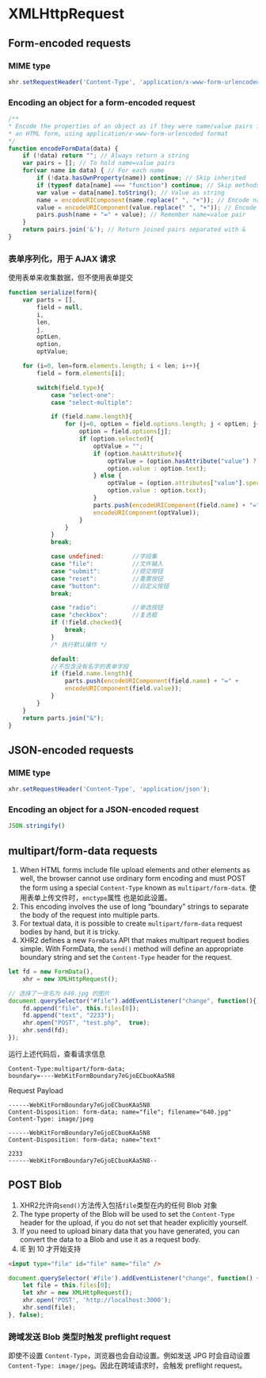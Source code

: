 # XMLHttpRequest


## Form-encoded requests
### MIME type
```js
xhr.setRequestHeader('Content-Type', 'application/x-www-form-urlencoded');
```

### Encoding an object for a form-encoded request
```js
/**
* Encode the properties of an object as if they were name/value pairs from
* an HTML form, using application/x-www-form-urlencoded format
*/
function encodeFormData(data) {
    if (!data) return ""; // Always return a string
    var pairs = []; // To hold name=value pairs
    for(var name in data) { // For each name
        if (!data.hasOwnProperty(name)) continue; // Skip inherited
        if (typeof data[name] === "function") continue; // Skip methods
        var value = data[name].toString(); // Value as string
        name = encodeURIComponent(name.replace(" ", "+")); // Encode name
        value = encodeURIComponent(value.replace(" ", "+")); // Encode value
        pairs.push(name + "=" + value); // Remember name=value pair
    }
    return pairs.join('&'); // Return joined pairs separated with &
}
```

### 表单序列化，用于 AJAX 请求
使用表单来收集数据，但不使用表单提交
```js
function serialize(form){
    var parts = [],
        field = null,
        i,
        len,
        j,
        optLen,
        option,
        optValue;

    for (i=0, len=form.elements.length; i < len; i++){
        field = form.elements[i];

        switch(field.type){
            case "select-one":
            case "select-multiple":

            if (field.name.length){
                for (j=0, optLen = field.options.length; j < optLen; j++){
                    option = field.options[j];
                    if (option.selected){
                        optValue = "";
                        if (option.hasAttribute){
                            optValue = (option.hasAttribute("value") ?
                            option.value : option.text);
                        } else {
                            optValue = (option.attributes["value"].specified ?
                            option.value : option.text);
                        }
                        parts.push(encodeURIComponent(field.name) + "=" +
                        encodeURIComponent(optValue));
                    }
                }
            }
            break;

            case undefined:        //字段集
            case "file":           //文件输入
            case "submit":         //提交按钮
            case "reset":          //重置按钮
            case "button":         //自定义按钮
            break;

            case "radio":          //单选按钮
            case "checkbox":       //复选框
            if (!field.checked){
                break;
            }
            /* 执行默认操作 */

            default:
            //不包含没有名字的表单字段
            if (field.name.length){
                parts.push(encodeURIComponent(field.name) + "=" +
                encodeURIComponent(field.value));
            }
        }
    }
    return parts.join("&");
}
```


## JSON-encoded requests
### MIME type
```js
xhr.setRequestHeader('Content-Type', 'application/json');
```

### Encoding an object for a JSON-encoded request
```js
JSON.stringify()
```


## multipart/form-data requests
1. When HTML forms include file upload elements and other elements as well, the
browser cannot use ordinary form encoding and must POST the form using a special
 `Content-Type` known as `multipart/form-data`. 使用表单上传文件时，`enctype`属性
也是如此设置。
2. This encoding involves the use of long “boundary” strings to separate the
body of the request into multiple parts.
3. For textual data, it is possible to create `multipart/form-data` request
bodies by hand, but it is tricky.
4. XHR2 defines a new `FormData` API that makes multipart request bodies simple.
 With FormData, the `send()` method will define an appropriate boundary string
and set the `Content-Type` header for the request.

```js
let fd = new FormData(),
    xhr = new XMLHttpRequest();

// 选择了一张名为 640.jpg 的图片
document.querySelector("#file").addEventListener("change", function(){
	fd.append("file", this.files[0]);
	fd.append("text", "2233");
	xhr.open("POST", "test.php",  true);
	xhr.send(fd);
});
```

运行上述代码后，查看请求信息
```
Content-Type:multipart/form-data;  
boundary=----WebKitFormBoundary7eGjoECbuoKAa5N8
```

Request Payload
```
------WebKitFormBoundary7eGjoECbuoKAa5N8
Content-Disposition: form-data; name="file"; filename="640.jpg"
Content-Type: image/jpeg

------WebKitFormBoundary7eGjoECbuoKAa5N8
Content-Disposition: form-data; name="text"

2233
------WebKitFormBoundary7eGjoECbuoKAa5N8--
```


## POST Blob
1. XHR2允许向`send()`方法传入包括`file`类型在内的任何 Blob 对象
2. The type property of the Blob will be used to set the `Content-Type` header
for the upload, if you do not set that header explicitly yourself.
3. If you need to upload binary data that you have generated, you can convert
the data to a Blob and use it as a request body.
4. IE 到 10 才开始支持

```html
<input type="file" id="file" name="file" />
```
```js
document.querySelector('#file').addEventListener("change", function() {
    let file = this.files[0];
    let xhr = new XMLHttpRequest();
    xhr.open('POST', 'http://localhost:3000');
    xhr.send(file);
}, false);
```


### 跨域发送 Blob 类型时触发 preflight request
即使不设置 `Content-Type`，浏览器也会自动设置。例如发送 JPG 时会自动设置
`Content-Type: image/jpeg`。因此在跨域请求时，会触发 preflight request。
